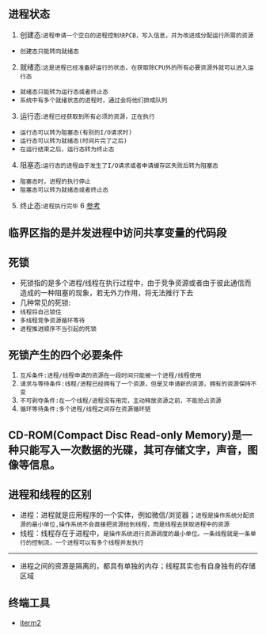 ## 进程状态
1. 创建态:`进程申请一个空白的进程控制块PCB，写入信息，并为改进成分配运行所需的资源`
* `创建态只能转向就绪态`
2. 就绪态:`这是进程已经准备好运行的状态，在获取除CPU外的所有必要资源外就可以进入运行态`
* `就绪态只能转为运行态或者终止态`
* `系统中有多个就绪状态的进程时，通过会将他们排成队列`
3. 运行态:`进程已经获取到所有必须的资源，正在执行`
* `运行态可以转为阻塞态(有别的I/O请求时)`
* `运行态可以转为就绪态(时间片完了之后)`
* `在运行结束之后，运行态转为终止态`
4. 阻塞态:`运行态的进程由于发生了I/O请求或者申请缓存区失败后转为阻塞态`
* `阻塞态时，进程的执行停止`
* `阻塞态可以转为就绪态或者终止态`
5. 终止态:`进程执行完毕`
6 [参考](https://blog.csdn.net/asjbfjsb/article/details/80892989)

## 临界区指的是并发进程中访问共享变量的代码段

## 死锁
* 死锁指的是多个进程/线程在执行过程中，由于竞争资源或者由于彼此通信而造成的一种阻塞的现象，若无外力作用，将无法推行下去
* 几种常见的死锁:
* `线程将自己锁住`
* `多线程竞争资源循环等待`
* `进程推进顺序不当引起的死锁`

## 死锁产生的四个必要条件
1. `互斥条件:进程/线程申请的资源在一段时间只能被一个进程/线程使用`
2. `请求与等待条件:线程/进程已经拥有了一个资源，但是又申请新的资源，拥有的资源保持不变`
3. `不可剥夺条件:在一个线程/进程没有用完，主动释放资源之前，不能抢占资源`
4. `循环等待条件:多个进程/线程之间存在资源循环链`

## CD-ROM(Compact Disc Read-only Memory)是一种只能写入一次数据的光碟，其可存储文字，声音，图像等信息。

## 进程和线程的区别
* 进程：进程就是应用程序的一个实体，例如微信/浏览器；`进程是操作系统分配资源的最小单位,操作系统不会直接把资源给到线程，而是线程去获取进程中的资源`
* 线程：线程存在于进程中，`是操作系统进行资源调度的最小单位。一条线程就是一条单行的控制流，一个进程可以有多个线程并发执行`
---
* 进程之间的资源是隔离的，都具有单独的内存；线程其实也有自身独有的存储区域

## 终端工具
* [iterm2]("https://www.jianshu.com/p/ba08713c2b19")
